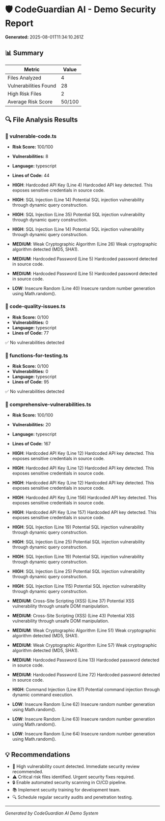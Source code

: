 # 🛡️ CodeGuardian AI - Demo Security Report

**Generated:** 2025-08-01T11:34:10.261Z

## 📊 Summary

| Metric | Value |
|--------|-------|
| Files Analyzed | 4 |
| Vulnerabilities Found | 28 |
| High Risk Files | 2 |
| Average Risk Score | 50/100 |

## 🔍 File Analysis Results


### 📄 vulnerable-code.ts
- **Risk Score:** 100/100
- **Vulnerabilities:** 8
- **Language:** typescript
- **Lines of Code:** 44

- **HIGH**: Hardcoded API Key (Line 4)
  Hardcoded API key detected. This exposes sensitive credentials in source code.
- **HIGH**: SQL Injection (Line 14)
  Potential SQL injection vulnerability through dynamic query construction.
- **HIGH**: SQL Injection (Line 35)
  Potential SQL injection vulnerability through dynamic query construction.
- **HIGH**: SQL Injection (Line 14)
  Potential SQL injection vulnerability through dynamic query construction.
- **MEDIUM**: Weak Cryptographic Algorithm (Line 26)
  Weak cryptographic algorithm detected (MD5, SHA1).
- **MEDIUM**: Hardcoded Password (Line 5)
  Hardcoded password detected in source code.
- **MEDIUM**: Hardcoded Password (Line 5)
  Hardcoded password detected in source code.
- **LOW**: Insecure Random (Line 40)
  Insecure random number generation using Math.random().


### 📄 code-quality-issues.ts
- **Risk Score:** 0/100
- **Vulnerabilities:** 0
- **Language:** typescript
- **Lines of Code:** 77

✅ No vulnerabilities detected


### 📄 functions-for-testing.ts
- **Risk Score:** 0/100
- **Vulnerabilities:** 0
- **Language:** typescript
- **Lines of Code:** 95

✅ No vulnerabilities detected


### 📄 comprehensive-vulnerabilities.ts
- **Risk Score:** 100/100
- **Vulnerabilities:** 20
- **Language:** typescript
- **Lines of Code:** 167

- **HIGH**: Hardcoded API Key (Line 12)
  Hardcoded API key detected. This exposes sensitive credentials in source code.
- **HIGH**: Hardcoded API Key (Line 12)
  Hardcoded API key detected. This exposes sensitive credentials in source code.
- **HIGH**: Hardcoded API Key (Line 12)
  Hardcoded API key detected. This exposes sensitive credentials in source code.
- **HIGH**: Hardcoded API Key (Line 156)
  Hardcoded API key detected. This exposes sensitive credentials in source code.
- **HIGH**: Hardcoded API Key (Line 157)
  Hardcoded API key detected. This exposes sensitive credentials in source code.
- **HIGH**: SQL Injection (Line 19)
  Potential SQL injection vulnerability through dynamic query construction.
- **HIGH**: SQL Injection (Line 25)
  Potential SQL injection vulnerability through dynamic query construction.
- **HIGH**: SQL Injection (Line 19)
  Potential SQL injection vulnerability through dynamic query construction.
- **HIGH**: SQL Injection (Line 25)
  Potential SQL injection vulnerability through dynamic query construction.
- **HIGH**: SQL Injection (Line 115)
  Potential SQL injection vulnerability through dynamic query construction.
- **MEDIUM**: Cross-Site Scripting (XSS) (Line 37)
  Potential XSS vulnerability through unsafe DOM manipulation.
- **MEDIUM**: Cross-Site Scripting (XSS) (Line 43)
  Potential XSS vulnerability through unsafe DOM manipulation.
- **MEDIUM**: Weak Cryptographic Algorithm (Line 51)
  Weak cryptographic algorithm detected (MD5, SHA1).
- **MEDIUM**: Weak Cryptographic Algorithm (Line 57)
  Weak cryptographic algorithm detected (MD5, SHA1).
- **MEDIUM**: Hardcoded Password (Line 13)
  Hardcoded password detected in source code.
- **MEDIUM**: Hardcoded Password (Line 72)
  Hardcoded password detected in source code.
- **HIGH**: Command Injection (Line 87)
  Potential command injection through dynamic command execution.
- **LOW**: Insecure Random (Line 62)
  Insecure random number generation using Math.random().
- **LOW**: Insecure Random (Line 63)
  Insecure random number generation using Math.random().
- **LOW**: Insecure Random (Line 64)
  Insecure random number generation using Math.random().


## 💡 Recommendations

- 🚨 High vulnerability count detected. Immediate security review recommended.
- ⚠️ Critical risk files identified. Urgent security fixes required.
- 🔒 Enable automated security scanning in CI/CD pipeline.
- 📚 Implement security training for development team.
- 🔍 Schedule regular security audits and penetration testing.

---
*Generated by CodeGuardian AI Demo System*